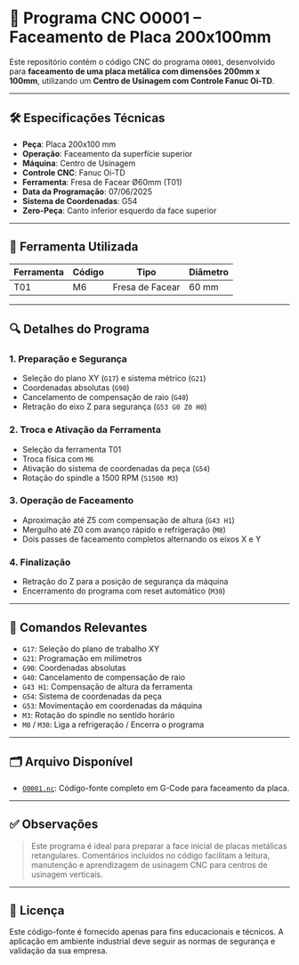 # 🧱 Programa CNC O0001 – Faceamento de Placa 200x100mm

Este repositório contém o código CNC do programa `O0001`, desenvolvido para **faceamento de uma placa metálica com dimensões 200mm x 100mm**, utilizando um **Centro de Usinagem com Controle Fanuc Oi-TD**.

---

## 🛠️ Especificações Técnicas

- **Peça**: Placa 200x100 mm  
- **Operação**: Faceamento da superfície superior  
- **Máquina**: Centro de Usinagem  
- **Controle CNC**: Fanuc Oi-TD  
- **Ferramenta**: Fresa de Facear Ø60mm (T01)  
- **Data da Programação**: 07/06/2025  
- **Sistema de Coordenadas**: G54  
- **Zero-Peça**: Canto inferior esquerdo da face superior  

---

## 🔧 Ferramenta Utilizada

| Ferramenta | Código | Tipo              | Diâmetro |
|------------|--------|-------------------|----------|
| T01        | M6     | Fresa de Facear   | 60 mm    |

---

## 🔍 Detalhes do Programa

### 1. Preparação e Segurança
- Seleção do plano XY (`G17`) e sistema métrico (`G21`)
- Coordenadas absolutas (`G90`)
- Cancelamento de compensação de raio (`G40`)
- Retração do eixo Z para segurança (`G53 G0 Z0 H0`)

### 2. Troca e Ativação da Ferramenta
- Seleção da ferramenta T01
- Troca física com `M6`
- Ativação do sistema de coordenadas da peça (`G54`)
- Rotação do spindle a 1500 RPM (`S1500 M3`)

### 3. Operação de Faceamento
- Aproximação até Z5 com compensação de altura (`G43 H1`)
- Mergulho até Z0 com avanço rápido e refrigeração (`M8`)
- Dois passes de faceamento completos alternando os eixos X e Y

### 4. Finalização
- Retração do Z para a posição de segurança da máquina
- Encerramento do programa com reset automático (`M30`)

---

## 📐 Comandos Relevantes

- `G17`: Seleção do plano de trabalho XY  
- `G21`: Programação em milímetros  
- `G90`: Coordenadas absolutas  
- `G40`: Cancelamento de compensação de raio  
- `G43 H1`: Compensação de altura da ferramenta  
- `G54`: Sistema de coordenadas da peça  
- `G53`: Movimentação em coordenadas da máquina  
- `M3`: Rotação do spindle no sentido horário  
- `M8` / `M30`: Liga a refrigeração / Encerra o programa  

---

## 🗂️ Arquivo Disponível

- [`O0001.nc`](./O0001.nc): Código-fonte completo em G-Code para faceamento da placa.

---

## ✅ Observações

> Este programa é ideal para preparar a face inicial de placas metálicas retangulares. Comentários incluídos no código facilitam a leitura, manutenção e aprendizagem de usinagem CNC para centros de usinagem verticais.

---

## 📄 Licença

Este código-fonte é fornecido apenas para fins educacionais e técnicos. A aplicação em ambiente industrial deve seguir as normas de segurança e validação da sua empresa.
